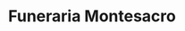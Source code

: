 ---
title: "Funeraria Montesacro"
url: /san-pedro/funeraria-montesacro/
shop: directores de funerarias
---